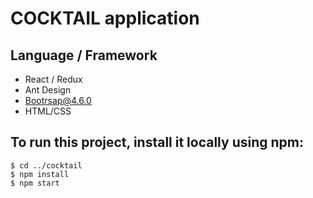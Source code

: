 # COCKTAIL application

## Language / Framework

- React / Redux
- Ant Design
- Bootrsap@4.6.0
- HTML/CSS

## To run this project, install it locally using npm:
```
$ cd ../cocktail
$ npm install
$ npm start

